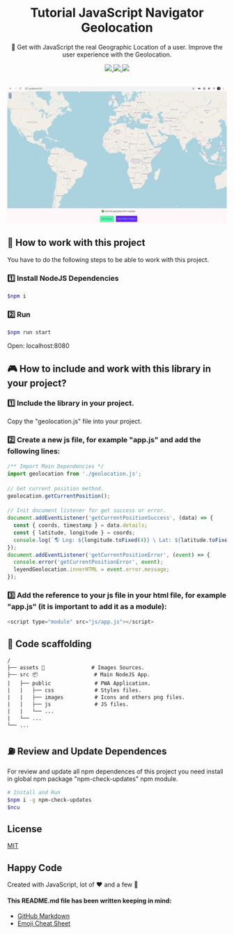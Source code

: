 <h1 align="center">Tutorial JavaScript Navigator Geolocation</h1>

<p align="center">📍 Get with JavaScript the real Geographic Location of a user. Improve the user experience with the Geolocation.</p>

<p align="center">
  <a title="MIT License" href="LICENSE.md">
    <img src="https://img.shields.io/github/license/gridsome/gridsome.svg?style=flat-square&label=License&colorB=6cc24a">
  </a>
  <a title="Twitter: JoseJ_PR" href="https://twitter.com/JoseJ_PR">
    <img src="https://img.shields.io/twitter/url?color=1991DA&label=Twitter%20%40JoseJ_PR&logo=twitter&logoColor=FFFFFF&style=flat-square&url=https%3A%2F%2Ftwitter.com%2FJoseJ_PR">
  </a>  
  <a title="Github: Sponsors" href="https://github.com/sponsors/JoseJPR">
    <img src="https://img.shields.io/twitter/url?color=032f62&label=Github%20Sponsors%20%40JoseJPR&logo=github&logoColor=FFFFFF&style=flat-square&url=https%3A%2F%2Fgithub.com%2Fsponsors%2FJoseJPR">
  </a>
  <br />
  <br />
</p>

<p align="center">
  <img src="./assets/demo.gif" />
</p>

## 📐 How to work with this project

You have to do the following steps to be able to work with this project.

### 1️⃣ Install NodeJS Dependencies

```bash
$npm i
```

### 2️⃣ Run

```bash
$npm run start
```

Open: localhost:8080

## 🎮 How to include and work with this library in your project?

### 1️⃣ Include the library in your project.

Copy the "geolocation.js" file into your project.

### 2️⃣ Create a new js file, for example "app.js" and add the following lines:

```js
/** Import Main Dependencies */
import geolocation from './geolocation.js';

// Get current position method.
geolocation.getCurrentPosition();

// Init document listener for get success or error.
document.addEventListener('getCurrentPositionSuccess', (data) => {
  const { coords, timestamp } = data.details;
  const { latitude, longitude } = coords;
  console.log(`🌎 Lng: ${longitude.toFixed(4)} \ Lat: ${latitude.toFixed(4)} | 🕜: ${timestamp}`);
});
document.addEventListener('getCurrentPositionError', (event) => {
  console.error('getCurrentPositionError', event);
  leyendGeolocation.innerHTML = event.error.message;
});
```

### 3️⃣ Add the reference to your js file in your html file, for example "app.js" (it is important to add it as a module):

```js
<script type="module" src="js/app.js"></script>
```

## 📂 Code scaffolding

```any
/
├── assets 🌈               # Images Sources.
├── src 📦                  # Main NodeJS App.
|   ├── public              # PWA Application.
|   |   ├── css             # Styles files.
|   |   ├── images          # Icons and others png files.
|   |   ├── js              # JS files.
|   |   └── ...
|   └── ...
└── ...
```

## ⛽️ Review and Update Dependences

For review and update all npm dependences of this project you need install in global npm package "npm-check-updates" npm module.

```bash
# Install and Run
$npm i -g npm-check-updates
$ncu
```

## License
[MIT](LICENSE.md)

## Happy Code
Created with JavaScript, lot of ❤️ and a few 🍺

#### This README.md file has been written keeping in mind:
- [GitHub Markdown](https://guides.github.com/features/mastering-markdown/)
- [Emoji Cheat Sheet](https://www.webfx.com/tools/emoji-cheat-sheet/)